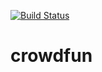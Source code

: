 [![Build Status](https://travis-ci.org/heritechie/crowdfun.svg?branch=master)](https://travis-ci.org/heritechie/crowdfun)
# crowdfun
